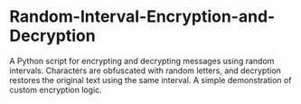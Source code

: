 # Random-Interval-Encryption-and-Decryption
A Python script for encrypting and decrypting messages using random intervals. Characters are obfuscated with random letters, and decryption restores the original text using the same interval. A simple demonstration of custom encryption logic.
